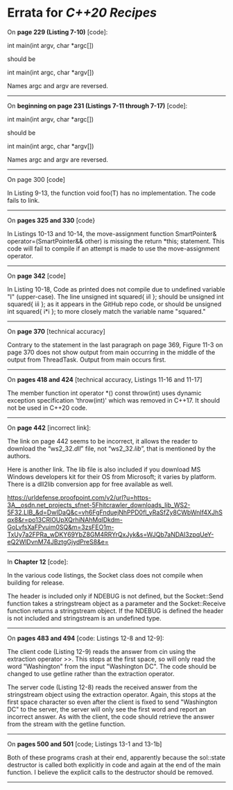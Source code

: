 # Errata for *C++20 Recipes*

On **page 229 (Listing 7-10)** [code]:
 
int main(int argv, char *argc[])

should be

int main(int argc, char *argv[])

Names argc and argv are reversed.

***

On **beginning on page 231 (Listings 7-11 through 7-17)** [code]:
 
int main(int argv, char *argc[])

should be

int main(int argc, char *argv[])

Names argc and argv are reversed.

***

On page 300 [code]

In Listing 9-13, the function  void foo(T) has no implementation. The code fails to link.

***
On **pages 325 and 330** [code}

In Listings 10-13 and 10-14, the move-assignment function
    SmartPointer<T>& operator=(SmartPointer<T>&& other) is missing the
     return *this;
statement. This code will fail to compile if an attempt is made to use the move-assignment operator.

***

On **page 342** [code]

In Listing 10-18, Code as printed does not compile due to undefined variable "I" (upper-case). The line
    unsigned int squared{ i*i*I };
should be
    unsigned int squared{ i*i*i };
as it appears in the GitHub repo code, or should be
    unsigned int squared{ i*i };
to more closely match the variable name "squared."

***
On **page 370** [technical accuracy]

Contrary to the statement in the last paragraph on page 369, Figure 11-3 on page 370 does not show output from main occurring in the middle of the output from ThreadTask. Output from main occurs first.

***
On **pages 418 and 424** [technical accuracy, Listings 11-16 and 11-17]

The member function
    int operator *() const throw(int)
uses dynamic exception specification 'throw(int)' which was removed in C++17. It should not be used in C++20 code.

***
On **page 442** [incorrect link]:
 
The link on page 442 seems to be incorrect, it allows the reader to download the “ws2_32.*dll*” 
file, not “ws2_32.*lib*”, that is mentioned by the authors.

Here is another link.  The lib file is also included if you download MS Windows developers kit for their OS from Microsoft; it varies by platform.  There is a dll2lib conversion app for free available as well.

https://urldefense.proofpoint.com/v2/url?u=https-3A__osdn.net_projects_sfnet-5Fhitcrawler_downloads_lib_WS2-5F32.LIB_&d=DwIDaQ&c=vh6FgFnduejNhPPD0fl_yRaSfZy8CWbWnIf4XJhSqx8&r=po13CRlOUpXQrhiNAhMqlDkdm-GoLvfsXaFPvuim0SQ&m=3zsFEO1m-TxUy7a2FPRa_wDKY69YbZ8GM4RRYrQxJyk&s=WJQb7aNDAI3zpqUeY-eQ2WlDvnM74JBztgGjydPreS8&e=


***

In **Chapter 12** [code]:
 
In the various code listings, the Socket class does not compile when building for release.

The <sstream> header is included only if NDEBUG is not defined, but the Socket::Send function takes a stringstream object as a parameter and the Socket::Receive function returns a stringstream object. If the NDEBUG is defined the <sstream> header is not included and stringstream is an undefined type.

***

On **pages 483 and 494** [code: Listings 12-8 and 12-9]:
 
The client code (Listing 12-9) reads the answer from cin using the extraction operator >>. This stops at the first space, so will only read the word "Washington" from the input "Washington DC". The code should be changed to use getline rather than the extraction operator.

The server code (Listing 12-8) reads the received answer from the stringstream object using the extraction operator. Again, this stops at the first space character so even after the client is fixed to send "Washington DC" to the server, the server will only see the first word and report an incorrect answer. As with the client, the code should retrieve the answer from the stream with the getline function.

***
On **pages 500 and 501** [code; Listings 13-1 and 13-1b]

Both of these programs crash at their end, apparently because the sol::state destructor is called both explicitly in code and again at the end of the main function. I believe the explicit calls to the destructor should be removed.

***
